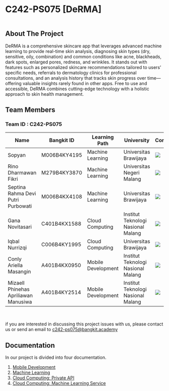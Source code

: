 # C242-PS075 [DeRMA]

<p align="center">
  <img src="", width="" height="">
</p>


## About The Project

DeRMA is a comprehensive skincare app that leverages advanced machine learning to provide real-time skin analysis, diagnosing skin types (dry, sensitive, oily, combination) and common conditions like acne, blackheads, dark spots, enlarged pores, redness, and wrinkles. It stands out with features such as personalized skincare recommendations tailored to users' specific needs, referrals to dermatology clinics for professional consultations, and an analysis history that tracks skin progress over time—offering valuable insights rarely found in other apps. Free to use and accessible, DeRMA combines cutting-edge technology with a holistic approach to skin health management.

## Team Members

### Team ID : C242-PS075  

| Name                                   | Bangkit ID   | Learning Path        | University                          | Contact                                                                                                                                                                                           |
| -------------------------------------- | ------------ | ------------------   | ----------------------------------  | --------------------------------------------------------------------------------------------------------------------------------------------------------------------------------------------------- |
| Sopyan                                 | M006B4KY4195 | Machine Learning     | Universitas Brawijaya               | <a href="https://www.linkedin.com/in/sopyaannn"><img src="https://img.shields.io/badge/LinkedIn-0077B5?style=for-the-badge&logo=linkedin&logoColor=white" /></a>                            |
| Rino Dharmawan Fikri                   | M279B4KY3870 | Machine Learning     | Universitas Negeri Malang           | <a href="https://www.linkedin.com/in/rino-dharmawan-fikri-815778289"><img src="https://img.shields.io/badge/LinkedIn-0077B5?style=for-the-badge&logo=linkedin&logoColor=white" /></a>                            |
| Septina Rahma Devi Putri Purbowati     | M006B4KX4108 | Machine Learning     | Universitas Brawijaya               | <a href="https://www.linkedin.com/in/septianarahmadevi"><img src="https://img.shields.io/badge/LinkedIn-0077B5?style=for-the-badge&logo=linkedin&logoColor=white" /></a> |
| Gana Novitasari                        | C401B4KX1588 | Cloud Computing      | Institut Teknologi Nasional Malang  | <a href="https://www.linkedin.com/in/gana-novitasari-841b682a0"><img src="https://img.shields.io/badge/LinkedIn-0077B5?style=for-the-badge&logo=linkedin&logoColor=white" /></a>                            |
| Iqbal Nurrizqi                         | C006B4KY1995 | Cloud Computing      | Universitas Brawijaya               | <a href="https://www.linkedin.com/in/iqbal-nurrizqi"><img src="https://img.shields.io/badge/LinkedIn-0077B5?style=for-the-badge&logo=linkedin&logoColor=white" /></a>                            |
| Conly Ariella Masangin                 | A401B4KX0950 | Mobile Development   | Institut Teknologi Nasional Malang  | <a href="https://www.linkedin.com/in/conly-ariella23"><img src="https://img.shields.io/badge/LinkedIn-0077B5?style=for-the-badge&logo=linkedin&logoColor=white" /></a>                            |
| Mizaell Phinehas Apriliawan Manusiwa   | A401B4KY2514 | Mobile Development   | Institut Teknologi Nasional Malang  | <a href="https://www.linkedin.com/in/mizaell-tech"><img src="https://img.shields.io/badge/LinkedIn-0077B5?style=for-the-badge&logo=linkedin&logoColor=white" /></a>                            |

<br>

if you are interested in discussing this project issues with us, please contact us or send an email to c242-ps075@bangkit.academy

## Documentation

In our project is divided into four documentation.

1. [Mobile Development]()
2. [Machine Learning]()
3. [Cloud Computing: Private API]()
4. [Cloud Computing: Machine Learning Service]()
